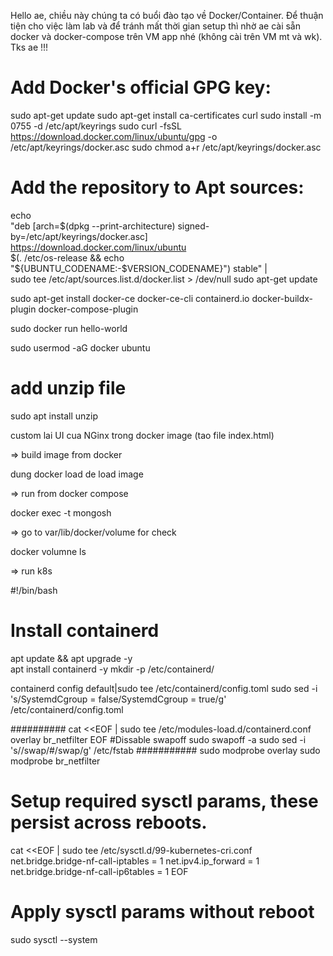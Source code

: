 Hello ae, chiều này chúng ta có buổi đào tạo về Docker/Container.
Để thuận tiện cho việc làm lab và để tránh mất thời gian setup thì nhờ ae cài sẵn docker và docker-compose trên VM app nhé (không cài trên VM mt và wk).
Tks ae !!!

# Add Docker's official GPG key:
sudo apt-get update
sudo apt-get install ca-certificates curl
sudo install -m 0755 -d /etc/apt/keyrings
sudo curl -fsSL https://download.docker.com/linux/ubuntu/gpg -o /etc/apt/keyrings/docker.asc
sudo chmod a+r /etc/apt/keyrings/docker.asc

# Add the repository to Apt sources:
echo \
  "deb [arch=$(dpkg --print-architecture) signed-by=/etc/apt/keyrings/docker.asc] https://download.docker.com/linux/ubuntu \
  $(. /etc/os-release && echo "${UBUNTU_CODENAME:-$VERSION_CODENAME}") stable" | \
  sudo tee /etc/apt/sources.list.d/docker.list > /dev/null
sudo apt-get update

sudo apt-get install docker-ce docker-ce-cli containerd.io docker-buildx-plugin docker-compose-plugin

sudo docker run hello-world

sudo usermod -aG docker ubuntu


# add unzip file
sudo apt install unzip

custom lai UI cua NGinx trong docker image
(tao file index.html)

=> build image from docker

dung docker load de load image


=> run from docker compose

docker exec -t <ten-container> mongosh

=> go to var/lib/docker/volume for check

docker volumne ls

=> run k8s

#!/bin/bash
# Install containerd

apt update && apt upgrade -y	
apt install containerd -y
mkdir -p  /etc/containerd/

containerd config default|sudo tee /etc/containerd/config.toml
sudo sed -i 's/SystemdCgroup = false/SystemdCgroup = true/g' /etc/containerd/config.toml

##########
cat <<EOF | sudo tee /etc/modules-load.d/containerd.conf
overlay
br_netfilter
EOF
#Dissable swapoff
sudo swapoff -a
sudo sed -i 's/\/swap/#\/swap/g' /etc/fstab
###########
sudo modprobe overlay
sudo modprobe br_netfilter
# Setup required sysctl params, these persist across reboots.

cat <<EOF | sudo tee /etc/sysctl.d/99-kubernetes-cri.conf
net.bridge.bridge-nf-call-iptables  = 1
net.ipv4.ip_forward                 = 1
net.bridge.bridge-nf-call-ip6tables = 1
EOF
# Apply sysctl params without reboot
sudo sysctl --system